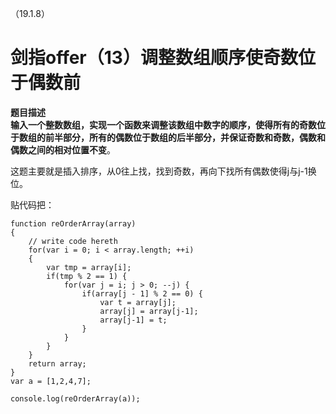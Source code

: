 （19.1.8）
# 剑指offer（13）调整数组顺序使奇数位于偶数前

**题目描述**    
**输入一个整数数组，实现一个函数来调整该数组中数字的顺序，使得所有的奇数位于数组的前半部分，所有的偶数位于数组的后半部分，并保证奇数和奇数，偶数和偶数之间的相对位置不变**。


这题主要就是插入排序，从0往上找，找到奇数，再向下找所有偶数使得j与j-1换位。  


贴代码把：  


	function reOrderArray(array)
	{
	    // write code hereth
	    for(var i = 0; i < array.length; ++i)
	    {
	        var tmp = array[i];
	        if(tmp % 2 == 1) {
	            for(var j = i; j > 0; --j) {
	                if(array[j - 1] % 2 == 0) {
	                    var t = array[j];
	                    array[j] = array[j-1];
	                    array[j-1] = t;
	                }
	            }
	        }
	    }
	    return array;
	}
	var a = [1,2,4,7];
	
	console.log(reOrderArray(a));